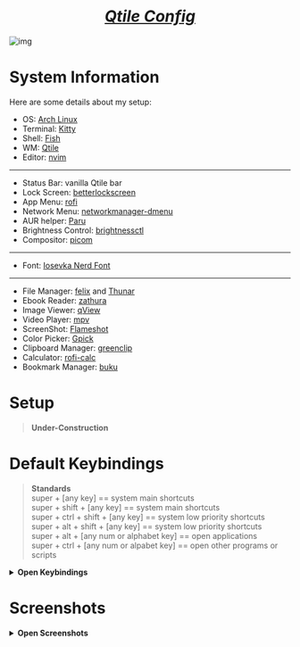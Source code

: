 <h1 align="center"><i><u>Qtile Config</u></i></h1>

![img](/ss/qtile_heading_image.png)

# System Information

Here are some details about my setup:

- OS: [Arch Linux](https://archlinux.org/)
- Terminal: [Kitty](https://github.com/kovidgoyal/kitty)
- Shell: [Fish](https://fishshell.com/)
- WM: [Qtile](https://github.com/qtile/qtile)
- Editor: [nvim](https://github.com/neovim/neovim)

---

- Status Bar: vanilla Qtile bar
- Lock Screen: [betterlockscreen](https://github.com/bakkeby/slock-flexipatch)
- App Menu: [rofi](https://github.com/davatorium/rofi)
- Network Menu: [networkmanager-dmenu](https://github.com/firecat53/networkmanager-dmenu)
- AUR helper: [Paru](https://github.com/Morganamilo/paru)
- Brightness Control: [brightnessctl](https://github.com/Hummer12007/brightnessctl)
- Compositor: [picom](https://github.com/yshui/picom)

---

- Font: [Iosevka Nerd Font](https://www.nerdfonts.com/)

---

- File Manager: [felix](https://github.com/kyoheiu/felix) and [Thunar](https://docs.xfce.org/xfce/thunar/start)
- Ebook Reader: [zathura](https://github.com/pwmt/zathura)
- Image Viewer: [qView](https://github.com/jurplel/qView)
- Video Player: [mpv](https://github.com/mpv-player/mpv)
- ScreenShot: [Flameshot](https://github.com/flameshot-org/flameshot)
- Color Picker: [Gpick](https://github.com/thezbyg/gpick)
- Clipboard Manager: [greenclip](https://github.com/erebe/greenclip)
- Calculator: [rofi-calc](https://github.com/svenstaro/rofi-calc)
- Bookmark Manager: [buku](https://github.com/jarun/buku)

# Setup

> **Under-Construction**

# Default Keybindings

> **Standards** <br>
> super + [any key] == system main shortcuts <br>
> super + shift + [any key] == system main shortcuts <br>
> super + ctrl + shift + [any key] == system low priority shortcuts <br>
> super + alt + shift + [any key] == system low priority shortcuts <br>
> super + alt + [any num or alphabet key] == open applications <br>
> super + ctrl + [any num or alpabet key] == open other programs or scripts <br>

<details>
<summary><b>Open Keybindings</b></summary>

<br>

| **Keybinding (System main)**                               | **Action**                                            |
| ---------------------------------------------------------- | ----------------------------------------------------- |
| <kbd>super</kbd> + <kbd>Return</kbd>                       | Launch terminal                                       |
| <kbd>super</kbd> + <kbd>f</kbd>                            | Toggle fullscreen                                     |
| <kbd>super</kbd> + <kbd>space</kbd>                        | Toggle floating                                       |
| <kbd>super</kbd> + <kbd>b</kbd>                            | Toggle visibility of the bar                          |
| <kbd>super</kbd> + <kbd>Tab</kbd>                          | Cycle through active groups clockwise                 |
| <kbd>super</kbd> + <kbd>grave</kbd>                        | Cycle through active groups anti-clockwise            |
| <kbd>super</kbd> + <kbd>c</kbd>                            | Close/quit focused window                             |
| <kbd>super</kbd> + <kbd>i</kbd>                            | Toggle minimize of focused window                     |
| <kbd>super</kbd> + <kbd>l</kbd>                            | Lock screen                                           |
| <kbd>super</kbd> + <kbd>d</kbd>                            | Open app-launcher                                     |
| <kbd>super</kbd> + <kbd>x</kbd>                            | Open powermenu                                        |
| <kbd>super</kbd> + <kbd>h</kbd>                            | Open clipboard                                        |
| <kbd>super</kbd> + <kbd>r</kbd>                            | Open calculator                                       |
| <kbd>super</kbd> + <kbd>e</kbd>                            | Open emoji-selector                                   |
| <kbd>super</kbd> + <kbd>t</kbd>                            | Open theme-switcher                                   |
| <kbd>super</kbd> + <kbd>n</kbd>                            | Open network manager                                  |
| <kbd>super</kbd> + <kbd>k</kbd>                            | Show keybindings                                      |
| <kbd>super</kbd> + <kbd>1-9</kbd>                          | Switch to specified group                             |
| <kbd>super</kbd> + <kbd>shift</kbd> + <kbd>1-9</kbd>       | Switch to and move focused window to specified group  |
| <kbd>super</kbd> + <kbd>shift</kbd> + <kbd>w</kbd>         | Toggle widgets (extra) visibility                     |
| <kbd>super</kbd> + <kbd>shift</kbd> + <kbd>t</kbd>         | Toggle tray visibility                                |
| <kbd>super</kbd> + <kbd>shift</kbd> + <kbd>r</kbd>         | Reload Qtile config                                   |
| <kbd>super</kbd> + <kbd>shift</kbd> + <kbd>q</kbd>         | Shutdown Qtile                                        |
| <kbd>super</kbd> + <kbd>shift</kbd> + <kbd>b</kbd>         | Open bookmark manager (buku)                          |
| <kbd>super</kbd> + <kbd>shift</kbd> + <kbd>Return</kbd>    | Terminal (dropdown)                                   |
| <kbd>super</kbd> + <kbd>shift</kbd> + <kbd>BackSpace</kbd> | Password manager (dropdown)                           |
| <kbd>super</kbd> + <kbd>shift</kbd> + <kbd>h</kbd>         | Task manager (btop) (dropdown)                        |
| <kbd>alt</kbd> + <kbd>Tab</kbd>                            | Cycle through windows of current group clockwise      |
| <kbd>alt</kbd> + <kbd>grave</kbd>                          | Cycle through windows of current group anti-clockwise |

<br>

| **Keybinding (System low-priority)**                                        | **Action**                         |
| --------------------------------------------------------------------------- | ---------------------------------- |
| <kbd>super</kbd> + <kbd>control</kbd> + <kbd>h</kbd>                        | Grow window to the left            |
| <kbd>super</kbd> + <kbd>control</kbd> + <kbd>l</kbd>                        | Grow window to the right           |
| <kbd>super</kbd> + <kbd>control</kbd> + <kbd>j</kbd>                        | Grow window down                   |
| <kbd>super</kbd> + <kbd>control</kbd> + <kbd>k</kbd>                        | Grow window up                     |
| <kbd>super</kbd> + <kbd>control</kbd> + <kbd>r</kbd>                        | Turn on bluelight filter           |
| <kbd>super</kbd> + <kbd>control</kbd> + <kbd>n</kbd>                        | Turn on bluelight filter           |
| <kbd>super</kbd> + <kbd>control</kbd> + <kbd>v</kbd>                        | Turn on bluelight filter (intense) |
| <kbd>super</kbd> + <kbd>control</kbd> + <kbd>p</kbd>                        | Turn on compositor (picom)         |
| <kbd>super</kbd> + <kbd>control</kbd> + <kbd>u</kbd>                        | Turn off compositor (picom)        |
| <kbd>super</kbd> + <kbd>control</kbd> + <kbd>g</kbd>                        | Open color-picker                  |
| <kbd>super</kbd> + <kbd>control</kbd> + <kbd>shift</kbd> + <kbd>space</kbd> | Cycle between layouts              |

<br>

| **Keybinding (System Keys)**        | **Action**                       |
| ----------------------------------- | -------------------------------- |
| <kbd>super</kbd> + <kbd>F2</kbd>    | Raise brightness                 |
| <kbd>super</kbd> + <kbd>F1</kbd>    | Lower brightness                 |
| <kbd>super</kbd> + <kbd>F5</kbd>    | Lower volume                     |
| <kbd>super</kbd> + <kbd>F6</kbd>    | Raise volume                     |
| <kbd>super</kbd> + <kbd>F7</kbd>    | Mute volume                      |
| <kbd>Print</kbd>                    | Take screenshot                  |
| <kbd>super</kbd> + <kbd>Print</kbd> | Open flameshot (GUI)             |
| <kbd>alt</kbd> + <kbd>Print</kbd>   | Take screenshot after 5 seconds  |
| <kbd>shift</kbd> + <kbd>Print</kbd> | Take screenshot after 10 seconds |

<br>

| **Keybinding (Open Applications)**               | **Action**                    |
| ------------------------------------------------ | ----------------------------- |
| <kbd>super</kbd> + <kbd>alt</kbd> + <kbd>b</kbd> | Open default web browser      |
| <kbd>super</kbd> + <kbd>alt</kbd> + <kbd>e</kbd> | Open Firefox                  |
| <kbd>super</kbd> + <kbd>alt</kbd> + <kbd>t</kbd> | Open file manager (thunar)    |
| <kbd>super</kbd> + <kbd>alt</kbd> + <kbd>f</kbd> | Open TUI file manager (felix) |
| <kbd>super</kbd> + <kbd>alt</kbd> + <kbd>v</kbd> | Open text editor (neovim)     |

<br>

![img](/scripts/keymap_ss/mod1.png)
![img](/scripts/keymap_ss/mod4-control-shift.png)
![img](/scripts/keymap_ss/mod4-control.png)
![img](/scripts/keymap_ss/mod4-mod1.png)
![img](/scripts/keymap_ss/mod4-shift.png)
![img](/scripts/keymap_ss/mod4.png)
![img](/scripts/keymap_ss/no_modifier.png)
![img](/scripts/keymap_ss/shift.png)

</details>

# Screenshots

<details>
<summary><b>Open Screenshots</b></summary>

## Everforest

![img](/ss/qtile_everforest_1.png)
![img](/ss/qtile_everforest_2.png)
![img](/ss/qtile_everforest_3.png)

## Gruvbox

![img](/ss/qtile_gruvbox_1.png)
![img](/ss/qtile_gruvbox_2.png)
![img](/ss/qtile_gruvbox_3.png)

## Nord

![img](/ss/qtile_nord_1.png)
![img](/ss/qtile_nord_2.png)
![img](/ss/qtile_nord_3.png)

## Rose Pine

![img](/ss/qtile_rose-pine_1.png)
![img](/ss/qtile_rose-pine_2.png)
![img](/ss/qtile_rose-pine_3.png)

</details>
